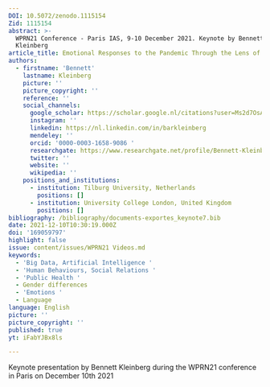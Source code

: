 ```yaml
---
DOI: 10.5072/zenodo.1115154
Zid: 1115154
abstract: >-
  WPRN21 Conference - Paris IAS, 9-10 December 2021. Keynote by Bennett
  Kleinberg 
article_title: Emotional Responses to the Pandemic Through the Lens of Text Data
authors:
  - firstname: 'Bennett'
    lastname: Kleinberg
    picture: ''
    picture_copyright: ''
    reference: ''
    social_channels:
      google_scholar: https://scholar.google.nl/citations?user=Ms2d7OsAAAAJ&hl=en
      instagram: ''
      linkedin: https://nl.linkedin.com/in/barkleinberg
      mendeley: ''
      orcid: '0000-0003-1658-9086 '
      researchgate: https://www.researchgate.net/profile/Bennett-Kleinberg
      twitter: ''
      website: ''
      wikipedia: ''
    positions_and_institutions:
      - institution: Tilburg University, Netherlands
        positions: []
      - institution: University College London, United Kingdom
        positions: []
bibliography: /bibliography/documents-exportes_keynote7.bib
date: 2021-12-10T10:30:19.000Z
doi: '169059797'
highlight: false
issue: content/issues/WPRN21 Videos.md
keywords:
  - 'Big Data, Artificial Intelligence '
  - 'Human Behaviours, Social Relations '
  - 'Public Health '
  - Gender differences
  - 'Emotions '
  - Language
language: English
picture: ''
picture_copyright: ''
published: true
yt: iFabYJBx8ls

---
```



Keynote presentation by Bennett Kleinberg during the WPRN21 conference in Paris on December 10th 2021

<Youtube yt="iFabYJBx8ls" caption ="Bennett Kleinberg: Emotional responses to the pandemic through the lens of text data"></Youtube>